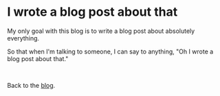 # I wrote a blog post about that

My only goal with this blog is to write a blog post about absolutely everything. 

So that when I'm talking to someone, I can say to anything, "Oh I wrote a blog post about that."

<br>

Back to the [blog](/wikiblogarden). 

